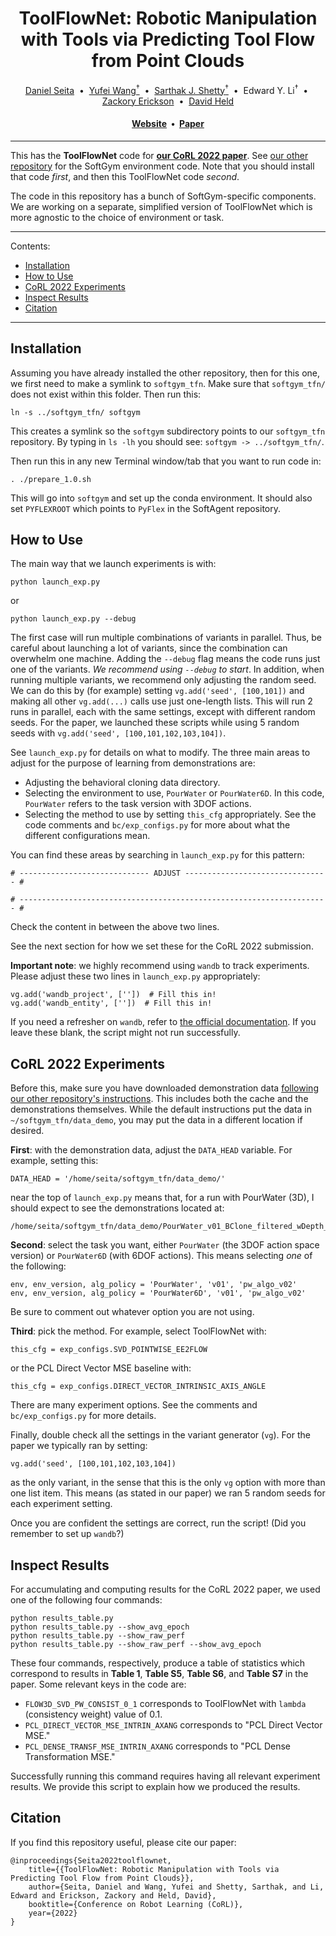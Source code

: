 <h1 align="center">
  ToolFlowNet: Robotic Manipulation with Tools via Predicting Tool Flow from Point Clouds</h1>

<div align="center">
  <a href="http://www.cs.cmu.edu/~dseita/">Daniel Seita</a> &nbsp;•&nbsp;
  <a href="https://yufeiwang63.github.io/">Yufei Wang<sup>†</sup></a> &nbsp;•&nbsp;
  <a href="https://sarthakjshetty.github.io/">Sarthak J. Shetty<sup>†</sup></a> &nbsp;•&nbsp;
  Edward Y. Li<sup>†</sup> &nbsp;•&nbsp;
  <a href="https://zackory.com/">Zackory Erickson</a> &nbsp;•&nbsp;
  <a href="https://davheld.github.io/">David Held</a>
</div>

<h4 align="center">
  <a href="https://sites.google.com/view/point-cloud-policy/home"><b>Website</b></a> &nbsp;•&nbsp;
  <a href="https://arxiv.org/abs/2211.09006"><b>Paper</b></a>
</h4>

<hr>

This has the **ToolFlowNet** code for
<a href="https://arxiv.org/abs/2211.09006"><b>our CoRL 2022 paper</b></a>.
See <a href="https://github.com/DanielTakeshi/softgym_tfn">our other repository</a>
for the SoftGym environment code. Note that you should install that code *first*,
and then this ToolFlowNet code *second*.

The code in this repository has a bunch of SoftGym-specific components. We are
working on a separate, simplified version of ToolFlowNet which is more agnostic
to the choice of environment or task.

<hr>

Contents:

- [Installation](#installation)
- [How to Use](#how-to-use)
- [CoRL 2022 Experiments](#corl-2022-experiments)
- [Inspect Results](#inspect-results)
- [Citation](#citation)

<hr>

## Installation

Assuming you have already installed the other repository, then for this one, we
first need to make a symlink to `softgym_tfn`. Make sure that `softgym_tfn/`
does not exist within this folder. Then run this:

```
ln -s ../softgym_tfn/ softgym
```

This creates a symlink so the `softgym` subdirectory points to our `softgym_tfn`
repository. By typing in `ls -lh` you should see: `softgym -> ../softgym_tfn/`.

Then run this in any new Terminal window/tab that you want to run code in:

```
. ./prepare_1.0.sh
```

This will go into `softgym` and set up the conda environment. It should also set
`PYFLEXROOT` which points to `PyFlex` in the SoftAgent repository.

## How to Use

The main way that we launch experiments is with:

```
python launch_exp.py
```

or

```
python launch_exp.py --debug
```

The first case will run multiple combinations of variants in parallel. Thus, be
careful about launching a lot of variants, since the combination can overwhelm
one machine. Adding the `--debug` flag means the code runs just one of the
variants. *We recommend using `--debug` to start*.  In addition,  when running
multiple variants, we recommend only adjusting the random seed. We can do this
by (for example) setting `vg.add('seed', [100,101])` and making all other
`vg.add(...)` calls use just one-length lists. This will run 2 runs in parallel,
each with the same settings, except with different random seeds. For the paper,
we launched these scripts while using 5 random seeds with
`vg.add('seed', [100,101,102,103,104])`.

See `launch_exp.py` for details on what to modify. The three main areas to
adjust for the purpose of learning from demonstrations are:

- Adjusting the behavioral cloning data directory.
- Selecting the environment to use, `PourWater` or `PourWater6D`. In this code,
  `PourWater` refers to the task version with 3DOF actions.
- Selecting the method to use by setting `this_cfg` appropriately. See the code
  comments and `bc/exp_configs.py` for more about what the different
  configurations mean.

You can find these areas by searching in `launch_exp.py` for this pattern:

```
# ----------------------------- ADJUST -------------------------------- #

# --------------------------------------------------------------------- #
```

Check the content in between the above two lines.

See the next section for how we set these for the CoRL 2022 submission.

**Important note**: we highly recommend using `wandb` to track experiments.
Please adjust these two lines in `launch_exp.py` appropriately:

```
vg.add('wandb_project', [''])  # Fill this in!
vg.add('wandb_entity', [''])  # Fill this in!
```

If you need a refresher on `wandb`, refer to [the official documentation][2]. If
you leave these blank, the script might not run successfully.

## CoRL 2022 Experiments

Before this, make sure you have downloaded demonstration data [following our
other repository's instructions][1]. This includes both the cache and the
demonstrations themselves. While the default instructions put the data in
`~/softgym_tfn/data_demo`, you may put the data in a different location if
desired.

**First**: with the demonstration data, adjust the `DATA_HEAD` variable. For
example, setting this:

```
DATA_HEAD = '/home/seita/softgym_tfn/data_demo/'
```

near the top of `launch_exp.py` means that, for a run with PourWater (3D), I
should expect to see the demonstrations located at:

```
/home/seita/softgym_tfn/data_demo/PourWater_v01_BClone_filtered_wDepth_pw_algo_v02_nVars_1500_obs_combo_act_translation_axis_angle_withWaterFrac
```

**Second**: select the task you want, either `PourWater` (the 3DOF action space
version) or `PourWater6D` (with 6DOF actions). This means selecting *one* of the
following:

```
env, env_version, alg_policy = 'PourWater', 'v01', 'pw_algo_v02'
env, env_version, alg_policy = 'PourWater6D', 'v01', 'pw_algo_v02'
```

Be sure to comment out whatever option you are not using.

**Third**: pick the method. For example, select ToolFlowNet with:

```
this_cfg = exp_configs.SVD_POINTWISE_EE2FLOW
```

or the PCL Direct Vector MSE baseline with:

```
this_cfg = exp_configs.DIRECT_VECTOR_INTRINSIC_AXIS_ANGLE
```

There are many experiment options. See the comments and `bc/exp_configs.py` for
more details.

Finally, double check all the settings in the variant generator (`vg`). For the
paper we typically ran by setting:

```
vg.add('seed', [100,101,102,103,104])
```

as the only variant, in the sense that this is the only `vg` option with more
than one list item. This means (as stated in our paper) we ran 5 random seeds
for each experiment setting.

Once you are confident the settings are correct, run the script! (Did you
remember to set up `wandb`?)


## Inspect Results

For accumulating and computing results for the CoRL 2022 paper, we used one of
the following four commands:

```
python results_table.py
python results_table.py --show_avg_epoch
python results_table.py --show_raw_perf
python results_table.py --show_raw_perf --show_avg_epoch
```

These four commands, respectively, produce a table of statistics which correspond to results in
**Table 1**, **Table S5**, **Table S6**, and **Table S7**  in the paper.
Some relevant keys in the code are:

- `FLOW3D_SVD_PW_CONSIST_0_1` corresponds to ToolFlowNet with `lambda` (consistency weight) value of 0.1.
- `PCL_DIRECT_VECTOR_MSE_INTRIN_AXANG` corresponds to "PCL Direct Vector MSE."
- `PCL_DENSE_TRANSF_MSE_INTRIN_AXANG` corresponds to "PCL Dense Transformation MSE."

Successfully running this command requires having all relevant experiment
results. We provide this script to explain how we produced the results.


## Citation

If you find this repository useful, please cite our paper:

```
@inproceedings{Seita2022toolflownet,
    title={{ToolFlowNet: Robotic Manipulation with Tools via Predicting Tool Flow from Point Clouds}},
    author={Seita, Daniel and Wang, Yufei and Shetty, Sarthak, and Li, Edward and Erickson, Zackory and Held, David},
    booktitle={Conference on Robot Learning (CoRL)},
    year={2022}
}
```

[1]:https://github.com/DanielTakeshi/softgym_tfn
[2]:https://docs.wandb.ai/